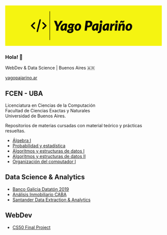 <a href="https://yagopajarino.ar/"><img src="./bannerYP.png" alt="more at yagopajarino.ar"></img></a>

### Hola! 👋

WebDev & Data Science | Buenos Aires 🇦🇷

[yagopajarino.ar](https://yagopajarino.ar)

## FCEN - UBA
Licenciatura en Ciencias de la Computación \
Facultad de Ciencias Exactas y Naturales \
Universidad de Buenos Aires.

Repositorios de materias cursadas con material teórico y prácticas resueltas.

* [Álgebra I](https://github.com/yagopajarino/uba-algebraI)
* [Probabilidad y estadística](https://github.com/yagopajarino/uba-probayestadistica)
* [Algoritmos y estructuras de datos I](https://github.com/yagopajarino/uba-AyEd1) 
* [Algoritmos y estructuras de datos II](https://github.com/yagopajarino/uba-AyEd2) 
* [Organización del computador I](https://github.com/yagopajarino/uba-orga1) 

## Data Science & Analytics

* [Banco Galicia Datatón 2019](https://github.com/yagopajarino/ds-datatonGalicia-2019)
* [Análisis Inmobiliario CABA](https://github.com/yagopajarino/ds-properati)
* [Santander Data Extraction & Analytics](https://github.com/yagopajarino/ds-santanderJobOffers)

## WebDev

* [CS50 Final Project](https://github.com/yagopajarino/mmanager)

<!--
**yagopajarino/yagopajarino** is a ✨ _special_ ✨ repository because its `README.md` (this file) appears on your GitHub profile.

Here are some ideas to get you started:

- 🔭 I’m currently working on ...
- 🌱 I’m currently learning ...
- 👯 I’m looking to collaborate on ...
- 🤔 I’m looking for help with ...
- 💬 Ask me about ...
- 📫 How to reach me: ...
- 😄 Pronouns: ...
- ⚡ Fun fact: ...
-->
